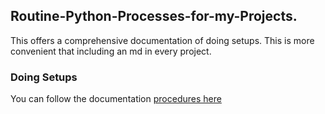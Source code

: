 ## Routine-Python-Processes-for-my-Projects.
This offers a comprehensive documentation of doing setups. This is more convenient that including an md in every project. 

### Doing Setups 

You can follow the documentation [procedures here](docs/installations.md)
